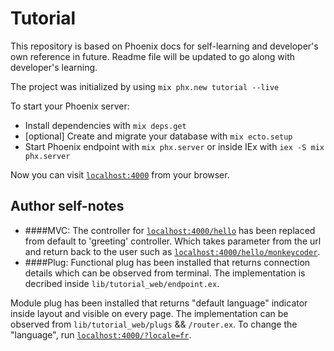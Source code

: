 # Tutorial

This repository is based on Phoenix docs for self-learning and developer's own reference in future.
Readme file will be updated to go along with developer's learning.

The project was initialized by using `mix phx.new tutorial --live`

To start your Phoenix server:

  * Install dependencies with `mix deps.get`
  * [optional] Create and migrate your database with `mix ecto.setup`
  * Start Phoenix endpoint with `mix phx.server` or inside IEx with `iex -S mix phx.server`

Now you can visit [`localhost:4000`](http://localhost:4000) from your browser.


## Author self-notes

  * ####MVC:
  The controller for [`localhost:4000/hello`](http://localhost:4000/hello) has been replaced from default to 'greeting' controller. Which takes parameter from the url and return back to the user such as [`localhost:4000/hello/monkeycoder`](http://localhost:4000/hello/monkeycoder).
  * ####Plug: 
  Functional plug has been installed that returns connection details which can be observed from terminal. The implementation is decribed inside `lib/tutorial_web/endpoint.ex`.
  
  Module plug has been installed that returns "default language" indicator inside layout and visible on every page. The implementation can be observed from `lib/tutorial_web/plugs` && `/router.ex`. To change the "language", run [`localhost:4000/?locale=fr`](http://localhost:4000/?locale=fr).
